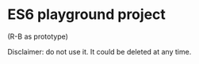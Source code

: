 # ES6 playground project

(R-B as prototype)

Disclaimer: do not use it. It could be deleted at any time.
